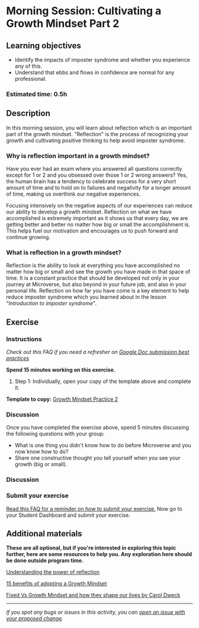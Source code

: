 # Morning Session: Cultivating a Growth Mindset Part 2

## Learning objectives

- Identify the impacts of imposter syndrome and whether you experience any of this.
- Understand that ebbs and flows in confidence are normal for any professional.

### Estimated time: 0.5h

## Description

In this morning session, you will learn about reflection which is an important part of the growth mindset. "Reflection" is the process of recognizing your growth and cultivating positive thinking to help avoid imposter syndrome.

### Why is reflection important in a growth mindset?

Have you ever had an exam where you answered all questions correctly except for 1 or 2 and you obsessed over those 1 or 2 wrong answers? Yes, the human brain has a tendency to celebrate success for a very short amount of time and to hold on to failures and negativity for a longer amount of time, making us overthink our negative experiences.

Focusing intensively on the negative aspects of our experiences can reduce our ability to develop a growth mindset. Reflection on what we have accomplished is extremely important as it shows us that every day, we are getting better and better no matter how big or small the accomplishment is. This helps fuel our motivation and encourages us to push forward and continue growing.

### What is reflection in a growth mindset?

Reflection is the ability to look at everything you have accomplished no matter how big or small and see the growth you have made in that space of time. It is a constant practice that should be developed not only in your journey at Microverse, but also beyond in your future job, and also in your personal life. Reflection on how far you have come is a key element to help reduce imposter syndrome which you learned about in the lesson "*Introduction to imposter syndrome*".

## Exercise

### Instructions

*Check out this FAQ if you need a refresher on [Google Doc submission best practices](https://microverse.zendesk.com/hc/en-us/articles/360063156813)*

**Spend 15 minutes working on this exercise.**

1. Step 1: Individually, open your copy of the template above and complete it.

**Template to copy:** [Growth Mindset Practice 2](https://docs.google.com/document/d/1g1MLk_7Ehu2swVkawmf7Vjj2U9Xr61qmm8zzsoQz6mE/edit#)

### Discussion

Once you have completed the exercise above, spend 5 minutes discussing the following questions with your group:

- What is one thing you didn't know how to do before Microverse and you now know how to do?
- Share one constructive thought you tell yourself when you see your growth (big or small).

### Discussion

### Submit your exercise

[Read this FAQ for a reminder on how to submit your exercise.](https://microverse.zendesk.com/hc/en-us/articles/360061344234) Now go to your Student Dashboard and submit your exercise.

## Additional materials

**These are all optional, but if you're interested in exploring this topic further, here are some resources to help you. Any exploration here should be done outside program time.**

[Understanding the power of reflection](https://www.nexusinnovations.com/the-power-of-reflection/#:~:text=Purpose%3A,a)

[15 benefits of adopting a Growth Mindset](https://alexvermeer.com/15-benefits-growth-mindset/)

[Fixed Vs Growth Mindset and how they shape our lives by Carol Dweck](https://www.brainpickings.org/2014/01/29/carol-dweck-mindset/)

------

_If you spot any bugs or issues in this activity, you can [open an issue with your proposed change](https://github.com/microverseinc/curriculum-transversal-skills/blob/main/git-github/articles/open_issue.md)._